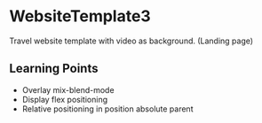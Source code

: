 # WebsiteTemplate3
Travel website template with video as background. (Landing page)

## Learning Points
- Overlay mix-blend-mode
- Display flex positioning
- Relative positioning in position absolute parent
